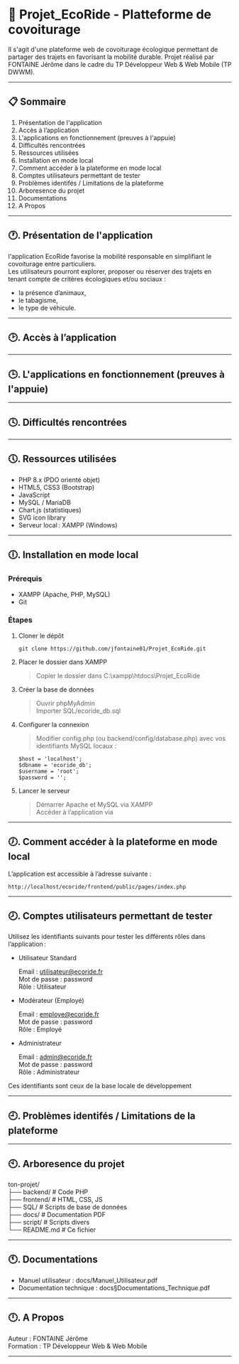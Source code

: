# 🥬 Projet_EcoRide - Platteforme de covoiturage 
Il s'agit d'une plateforme web de covoiturage écologique permettant de partager des trajets en favorisant la mobilité durable.
Projet réalisé par FONTAINE Jérôme dans le cadre du TP Développeur Web & Web Mobile (TP DWWM).

---

## 📋 Sommaire
1. Présentation de l'application 
2. Accès à l’application  
3. L'applications en fonctionnement (preuves à l'appuie)  
4. Difficultés rencontrées  
5. Ressources utilisées  
6. Installation en mode local  
7. Comment accéder à la plateforme en mode local  
8. Comptes utilisateurs permettant de tester  
9. Problèmes identifés / Limitations de la plateforme  
10. Arboresence du projet  
11. Documentations  
12. A Propos  

---

## 🕐. Présentation de l'application  
l'application EcoRide favorise la mobilité responsable en simplifiant le covoiturage entre particuliers.   
Les utilisateurs pourront explorer, proposer ou réserver des trajets en tenant compte de critères écologiques et/ou sociaux :  
- la présence d’animaux,
- le tabagisme,
- le type de véhicule.

---

## 🕑. Accès à l’application  

---

## 🕒. L'applications en fonctionnement (preuves à l'appuie)  

---

## 🕓. Difficultés rencontrées  

---

## 🕔. Ressources utilisées 

- PHP 8.x (PDO orienté objet)
- HTML5, CSS3 (Bootstrap)
- JavaScript 
- MySQL / MariaDB
- Chart.js (statistiques)
- SVG icon library
- Serveur local : XAMPP (Windows)

---

## 🕕. Installation en mode local  

### Prérequis  
- XAMPP (Apache, PHP, MySQL)  
- Git  
### Étapes    
1. Cloner le dépôt
    ```  
    git clone https://github.com/jfontaine01/Projet_EcoRide.git
    ```  
2. Placer le dossier dans XAMPP  
    > Copier le dossier dans C:\xampp\htdocs\Projet_EcoRide  
3. Créer la base de données  
    > Ouvrir phpMyAdmin  
    > Importer SQL/ecoride_db.sql  
4. Configurer la connexion  
    >Modifier config.php (ou backend/config/database.php) avec vos identifiants MySQL locaux :  
    ```  
    $host = 'localhost';
    $dbname = 'ecoride_db';
    $username = 'root';
    $password = '';
    ```
5. Lancer le serveur  
    >Démarrer Apache et MySQL via XAMPP  
    >Accéder à l’application via

---

## 🕖. Comment accéder à la plateforme en mode local   

   L’application est accessible à l’adresse suivante :
   ```  
   http://localhost/ecoride/frontend/public/pages/index.php
   ```  
    
---

## 🕗. Comptes utilisateurs permettant de tester  

Utilisez les identifiants suivants pour tester les différents rôles dans l’application :

- Utilisateur Standard

  Email : utilisateur@ecoride.fr  
  Mot de passe : password  
  Rôle : Utilisateur  

- Modérateur (Employé)

  Email : employe@ecoride.fr  
  Mot de passe : password  
  Rôle : Employé  

- Administrateur  

  Email : admin@ecoride.fr  
  Mot de passe : password  
  Rôle : Administrateur  

Ces identifiants sont ceux de la base locale de développement 

---

## 🕘. Problèmes identifés / Limitations de la plateforme  

---

## 🕙. Arboresence du projet  

ton-projet/  
├── backend/       # Code PHP  
├── frontend/      # HTML, CSS, JS  
├── SQL/           # Scripts de base de données  
├── docs/          # Documentation PDF  
├── script/        # Scripts divers  
└── README.md      # Ce fichier  
  
---

## 🕚. Documentations  

- Manuel utilisateur : docs/Manuel_Utilisateur.pdf  
- Documentation technique : docs§Documentations_Technique.pdf  

---

## 🕛. A Propos  

Auteur : FONTAINE Jérôme  
Formation : TP Développeur Web & Web Mobile  

---
